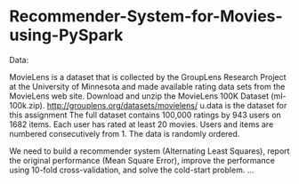 # Recommender-System-for-Movies-using-PySpark
Data:

MovieLens is a dataset that is collected by the GroupLens Research Project at the University of
Minnesota and made available rating data sets from the MovieLens web site. Download and
unzip the MovieLens 100K Dataset (ml-100k.zip). http://grouplens.org/datasets/movielens/
u.data is the dataset for this assignment
The full dataset contains 100,000 ratings by 943 users on 1682 items. Each user has rated at
least 20 movies. Users and items are numbered consecutively from 1. The data is randomly
ordered. 

We need to build a recommender system (Alternating Least Squares), 
report the original performance (Mean Square Error), 
improve the performance using 10-fold cross-validation, 
and solve the cold-start problem.
…
